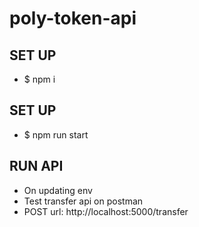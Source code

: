 # poly-token-api

## SET UP
 - $ npm i
## SET UP
 - $ npm run start

## RUN API
- On updating env
- Test transfer api on postman
- POST url: http://localhost:5000/transfer